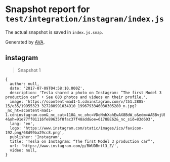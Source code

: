 # Snapshot report for `test/integration/instagram/index.js`

The actual snapshot is saved in `index.js.snap`.

Generated by [AVA](https://avajs.dev).

## instagram

> Snapshot 1

    {
      author: null,
      date: '2017-07-09T04:58:10.000Z',
      description: 'Tesla shared a photo on Instagram: “The first Model 3 production car” • See 683 photos and videos on their profile.',
      image: 'https://scontent-mad1-1.cdninstagram.com/v/t51.2885-15/e35/19955323_327280991034910_1996793346030305280_n.jpg?_nc_ht=scontent-mad1-1.cdninstagram.com&_nc_cat=110&_nc_ohc=VDeNnhXahEwAX8BdW_o&edm=AABBvjUBAAAA&ccb=7-4&oh=91e77ff01116fe89635f8fac37f48add&oe=6178BE62&_nc_sid=83d603',
      lang: 'en',
      logo: 'https://www.instagram.com/static/images/ico/favicon-192.png/68d99ba29cc8.png',
      publisher: 'Instagram',
      title: 'Tesla on Instagram: “The first Model 3 production car”',
      url: 'https://www.instagram.com/p/BWUDBntl3_Z/',
      video: null,
    }
